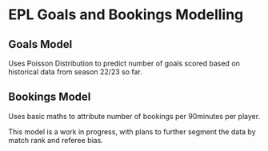 # EPL Goals and Bookings Modelling
## Goals Model
Uses Poisson Distribution to predict number of goals scored based on historical data from season 22/23 so far.

## Bookings Model
Uses basic maths to attribute number of bookings per 90minutes per player.

This model is a work in progress, with plans to further segment the data by match rank and referee bias. 

